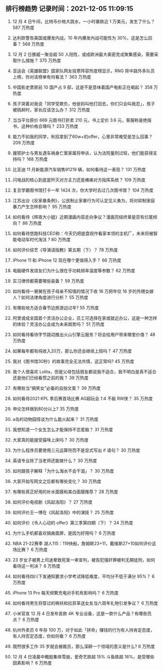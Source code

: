 
## 排行榜趋势 记录时间：2021-12-05 11:09:15
  
  1. 12 月 4 日午间，比特币价格大跳水，一小时暴跌近 1 万美元，发生了什么？ 587 万热度
    
  2. 达利欧警告美国或爆发内战，10 年内爆发内战可能性为 30%，这是怎么回事？ 568 万热度
    
  3. 12 月 2 日挪威一聚会超 50 人阳性，或成欧洲最大奥密克戎聚集感染，需要采取什么措施？ 375 万热度
    
  4. 亚运会《英雄联盟》国家队网友投票阵容热度榜显示，RNG 除中路外多队员上榜，你对该榜单有何看法？ 363 万热度
    
  5. 中国影史票房前 10 国产占 9 部，这是不是意味着国产电影正在崛起？ 358 万热度
    
  6. 孩子哭着对我说「同学受欺负，他爸妈叫他打回去，你们只会叫我忍」，孩子被挑衅时，家长应该怎么办？ 312 万热度
    
  7. 当当平台原价 669 元图书打折卖 210 元，书上定价 3.6 元，客服称是绝版书，这种价格合理吗？ 233 万热度
    
  8. 能力不如我的同学，秋招拿到了60w+的offer，心里非常难受是怎么回事？ 209 万热度
    
  9. 援鄂护士与男友遇车祸身亡案家属将申诉，认为法院量刑过轻，他们能获得支持吗？ 168 万热度
    
  10. 比亚迪 11 月新能源汽车销售91219 辆，如何看待这一表现？ 131 万热度
    
  11. 闪电战的核心到底是歼灭对方主力还是瘫痪对方指挥系统？ 109 万热度
    
  12. 复旦学霸图书馆打卡一年 1424 次，你大学时去过几次图书馆？ 104 万热度
    
  13. 江苏出台《反家暴条例》，公民制止家暴行为可认定见义勇为，将对抑制家庭暴力产生怎样影响？ 95 万热度
    
  14. 如何看待《辉夜大小姐》近期漫画内容走向争议？漫画完结终章是否有烂尾倾向？ 86 万热度
    
  15. 如何看待悠跑科技CEO称：今天仍把底盘视作看家本领的主机厂，未来将被智能电动车时代淘汰 ? 80 万热度
    
  16. 如何评价综艺《导演请指教》第五期（下）？ 78 万热度
    
  17. iPhone 11 和 iPhone 12 现在哪个更值得入手？ 66 万热度
    
  18. 电脑硬件发烧友们为什么很在乎功耗频率温度等参数？ 62 万热度
    
  19. 实习律师都需要哪些装备？ 59 万热度
    
  20. 如何看待一舅舅在孩子母亲不知情的情况下收 16 万把年仅 16 岁的外甥女嫁人？如何法律角度进行分析？ 55 万热度
    
  21. 有哪些地方适合春节边旅游边过年? 55 万热度
    
  22. 阿里或成全国首个灵活办公企业，员工可选择在家或就近办公，这是一种怎样的体验？灵活办公会成为未来趋势吗？ 51 万热度
    
  23. 如何看待看待字节跳动推出火山引擎云服务？将会给用户带来哪里价值？ 48 万热度
    
  24. 如果每年都有纯收入20万，那么你还会继续上班吗？ 47 万热度
    
  25. 我对《图书馆30秒》的故事完全无法共情，这正常吗? 45 万热度
    
  26. 我个人很喜欢 Lolita，但是父母包括朋友都说我不适合，我不明白是真不适合还是他们已经看惯之前的我？ 39 万热度
    
  27. 有哪些当“搞笑女”必备的自拍文案？ 39 万热度
    
  28. 如何看待2021 KPL 季后赛首场比赛 AG超玩会 1:4 不敌 RW侠？ 35 万热度
    
  29. 申论怎样做到80分以上? 35 万热度
    
  30. a岛的动物园怪谈为什么能火起来？ 31 万热度
    
  31. 我想知道一个女生怎么才能保持不恋爱脑？ 31 万热度
    
  32. 大家真的能接受猫咪上床吗？ 30 万热度
    
  33. 为什么程序员要使用三元运算符而不是显式写出 if 语句？ 30 万热度
    
  34. 英语专业除了当老师还能做什么？ 30 万热度
    
  35. 如何跟孩子解释「为什么海水不会干涸」？ 30 万热度
    
  36. 大家开始写网文之后都有哪些变化？ 30 万热度
    
  37. 有哪些真正好用的补水面膜和美白面膜推荐？ 28 万热度
    
  38. 如何评价电视剧《风起洛阳》？ 27 万热度
    
  39. 如何评价王一博在《风起洛阳》中的演技？ 25 万热度
    
  40. 如何评价《令人心动的 offer》第三季第四期（下）？ 24 万热度
    
  41. 为什么手机都喜欢搞曲面屏，是因为好用吗？ 6 万热度
    
  42. NBA 21-22赛季 湖人115：119快船，詹姆斯23+11，戴维斯27+10如何评价这场比赛？ 6 万热度
    
  43. 23 岁女子被男上司迷晕致死案一审宣判，被告犯强奸罪被判无期徒刑，如何看待这一判决？ 6 万热度
    
  44. 如何看待四川下发通知要求小学考试降低难度，平均分不低于满分 95%？ 6 万热度
    
  45. iPhone 13 Pro 每天频繁充电对手机有影响吗？ 6 万热度
    
  46. 如何看待男生将穿过的棉袄和拉菲草送女友当六周年礼物引发争议？ 6 万热度
    
  47. 小米官宣 12 月 4 日发布首款 4K 专业设备，这是一款什么产品？有哪些亮点？ 6 万热度
    
  48. 杭州外卖员 6 年存 100 万，对于如此「拼命」赚钱的行为有人持肯定态度，有人持否定态度，你如何看？ 6 万热度
    
  49. 既然很多工作 35 岁就会被裁员，那么深耕一个领域的意义是什么? 6 万热度
    
  50. 12 月 4 日凌晨中概股集体雪崩，爱奇艺跌超 15% 斗鱼跌超 16%，是受哪些因素影响？ 6 万热度
    